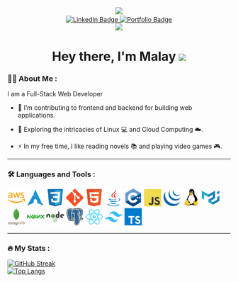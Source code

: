 <div align="center">
  <img src="https://i.giphy.com/media/v1.Y2lkPTc5MGI3NjExa3huMW4xbmp5Ymhpa3R3ODV0dnFsZjgyZTE4ajY0cW5icTU4ODBxcCZlcD12MV9pbnRlcm5hbF9naWZfYnlfaWQmY3Q9Zw/qgQUggAC3Pfv687qPC/giphy.gif" />

  <div id="badges">
    <a href="https://www.linkedin.com/in/malay-singh-15b722274/">
      <img src="https://img.shields.io/badge/LinkedIn-blue?style=for-the-badge&logo=linkedin&logoColor=white" alt="LinkedIn Badge"/>
    </a>
    <a href="https://www.malaysingh.com">
      <img src="https://img.shields.io/badge/Portfolio-red?style=for-the-badge" alt="Portfolio Badge" />
    </a><br />
    <img src="https://komarev.com/ghpvc/?username=malay4singh&style=flat-square&color=blue" />
    <h1>
      Hey there, I'm Malay
      <img src="https://media.giphy.com/media/hvRJCLFzcasrR4ia7z/giphy.gif" width="30px" />
    </h1>
  </div>
</div>



### :man_technologist: About Me :
I am a Full-Stack Web Developer
- :telescope: I’m contributing to frontend and backend for building web applications.

- :seedling: Exploring the intricacies of Linux 💻 and Cloud Computing ☁️.

- :zap: In my free time, I like reading novels 📚 and playing video games 🎮.

---

### :hammer_and_wrench: Languages and Tools :

<div>
  <img src="https://github.com/devicons/devicon/blob/master/icons/amazonwebservices/amazonwebservices-plain-wordmark.svg" title="AWS" width="40" height="40" />
  <img src="https://github.com/devicons/devicon/blob/master/icons/archlinux/archlinux-original.svg" title="Arch" width="40" height="40" />
  <img src="https://github.com/devicons/devicon/blob/master/icons/css3/css3-original.svg" title="CSS" width="40" height="40" />
  <img src="https://github.com/devicons/devicon/blob/master/icons/git/git-original.svg" title="Git" width="40" height="40" />
  <img src="https://github.com/devicons/devicon/blob/master/icons/html5/html5-original.svg" title="HTML" width="40" height="40" />
  <img src="https://github.com/devicons/devicon/blob/master/icons/java/java-original.svg" title="Java" width="40" height="40" />
  <img src="https://github.com/devicons/devicon/blob/master/icons/cplusplus/cplusplus-original.svg" title="C++" width="40" height="40" />
  <img src="https://github.com/devicons/devicon/blob/master/icons/javascript/javascript-original.svg" title="JavaScript" width="40" height="40" />
  <img src="https://github.com/devicons/devicon/blob/master/icons/jquery/jquery-original.svg" title="jQuery" width="40" height="40" />
  <img src="https://github.com/devicons/devicon/blob/master/icons/linux/linux-original.svg" title="Linux" width="40" height="40" />
  <img src="https://github.com/devicons/devicon/blob/master/icons/materialui/materialui-original.svg" title="Material UI" width="40" height="40" />
  <img src="https://github.com/devicons/devicon/blob/master/icons/mongodb/mongodb-original-wordmark.svg" title="MongoDB" width="40" height="40" />
  <img src="https://github.com/devicons/devicon/blob/master/icons/nginx/nginx-original.svg" title="nginx" width="40" height="40" />
  <img src="https://github.com/devicons/devicon/blob/master/icons/nodejs/nodejs-original-wordmark.svg" title="Node.js" width="40" height="40" />
  <img src="https://github.com/devicons/devicon/blob/master/icons/postgresql/postgresql-original.svg" title="PostgreSQL" width="40" height="40" />
  <img src="https://github.com/devicons/devicon/blob/master/icons/react/react-original.svg" title="React.js" width="40" height="40" />
  <img src="https://github.com/devicons/devicon/blob/master/icons/tailwindcss/tailwindcss-original.svg" title="Tailwind CSS" width="40" height="40" />
  <img src="https://github.com/devicons/devicon/blob/master/icons/typescript/typescript-original.svg" title="TypeScript" width="40" height="40" />
</div>

---

### :fire: My Stats :

[![GitHub Streak](http://github-readme-streak-stats.herokuapp.com?user=malay4singh&theme=dark&background=000000)](https://git.io/streak-stats)<br />
[![Top Langs](https://github-readme-stats.vercel.app/api/top-langs/?username=malay4singh&layout=compact&theme=vision-friendly-dark)](https://github.com/malay4singh/github-readme-stats)
